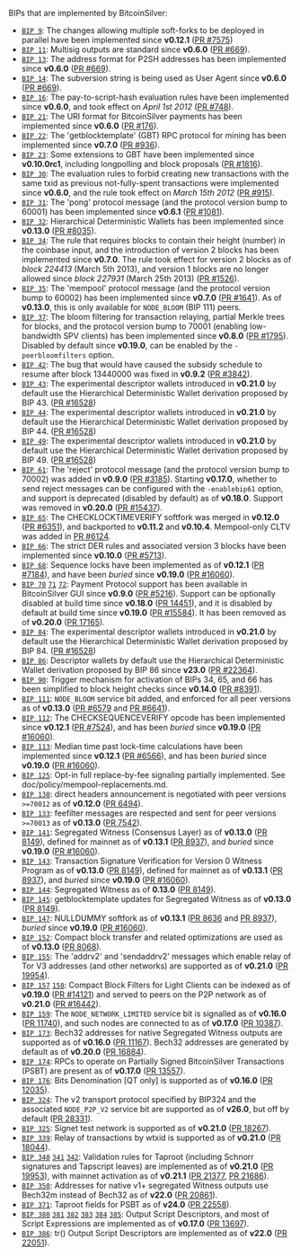 BIPs that are implemented by BitcoinSilver:

* [`BIP 9`](https://github.com/bitcoinsilver/bips/blob/master/bip-0009.mediawiki): The changes allowing multiple soft-forks to be deployed in parallel have been implemented since **v0.12.1**  ([PR #7575](https://github.com/MrVistos/bitcoinsilver/pull/7575))
* [`BIP 11`](https://github.com/bitcoinsilver/bips/blob/master/bip-0011.mediawiki): Multisig outputs are standard since **v0.6.0** ([PR #669](https://github.com/MrVistos/bitcoinsilver/pull/669)).
* [`BIP 13`](https://github.com/bitcoinsilver/bips/blob/master/bip-0013.mediawiki): The address format for P2SH addresses has been implemented since **v0.6.0** ([PR #669](https://github.com/MrVistos/bitcoinsilver/pull/669)).
* [`BIP 14`](https://github.com/bitcoinsilver/bips/blob/master/bip-0014.mediawiki): The subversion string is being used as User Agent since **v0.6.0** ([PR #669](https://github.com/MrVistos/bitcoinsilver/pull/669)).
* [`BIP 16`](https://github.com/bitcoinsilver/bips/blob/master/bip-0016.mediawiki): The pay-to-script-hash evaluation rules have been implemented since **v0.6.0**, and took effect on *April 1st 2012* ([PR #748](https://github.com/MrVistos/bitcoinsilver/pull/748)).
* [`BIP 21`](https://github.com/bitcoinsilver/bips/blob/master/bip-0021.mediawiki): The URI format for BitcoinSilver payments has been implemented since **v0.6.0** ([PR #176](https://github.com/MrVistos/bitcoinsilver/pull/176)).
* [`BIP 22`](https://github.com/bitcoinsilver/bips/blob/master/bip-0022.mediawiki): The 'getblocktemplate' (GBT) RPC protocol for mining has been implemented since **v0.7.0** ([PR #936](https://github.com/MrVistos/bitcoinsilver/pull/936)).
* [`BIP 23`](https://github.com/bitcoinsilver/bips/blob/master/bip-0023.mediawiki): Some extensions to GBT have been implemented since **v0.10.0rc1**, including longpolling and block proposals ([PR #1816](https://github.com/MrVistos/bitcoinsilver/pull/1816)).
* [`BIP 30`](https://github.com/bitcoinsilver/bips/blob/master/bip-0030.mediawiki): The evaluation rules to forbid creating new transactions with the same txid as previous not-fully-spent transactions were implemented since **v0.6.0**, and the rule took effect on *March 15th 2012* ([PR #915](https://github.com/MrVistos/bitcoinsilver/pull/915)).
* [`BIP 31`](https://github.com/bitcoinsilver/bips/blob/master/bip-0031.mediawiki): The 'pong' protocol message (and the protocol version bump to 60001) has been implemented since **v0.6.1** ([PR #1081](https://github.com/MrVistos/bitcoinsilver/pull/1081)).
* [`BIP 32`](https://github.com/bitcoinsilver/bips/blob/master/bip-0032.mediawiki): Hierarchical Deterministic Wallets has been implemented since **v0.13.0** ([PR #8035](https://github.com/MrVistos/bitcoinsilver/pull/8035)).
* [`BIP 34`](https://github.com/bitcoinsilver/bips/blob/master/bip-0034.mediawiki): The rule that requires blocks to contain their height (number) in the coinbase input, and the introduction of version 2 blocks has been implemented since **v0.7.0**. The rule took effect for version 2 blocks as of *block 224413* (March 5th 2013), and version 1 blocks are no longer allowed since *block 227931* (March 25th 2013) ([PR #1526](https://github.com/MrVistos/bitcoinsilver/pull/1526)).
* [`BIP 35`](https://github.com/bitcoinsilver/bips/blob/master/bip-0035.mediawiki): The 'mempool' protocol message (and the protocol version bump to 60002) has been implemented since **v0.7.0** ([PR #1641](https://github.com/MrVistos/bitcoinsilver/pull/1641)). As of **v0.13.0**, this is only available for `NODE_BLOOM` (BIP 111) peers.
* [`BIP 37`](https://github.com/bitcoinsilver/bips/blob/master/bip-0037.mediawiki): The bloom filtering for transaction relaying, partial Merkle trees for blocks, and the protocol version bump to 70001 (enabling low-bandwidth SPV clients) has been implemented since **v0.8.0** ([PR #1795](https://github.com/MrVistos/bitcoinsilver/pull/1795)). Disabled by default since **v0.19.0**, can be enabled by the `-peerbloomfilters` option.
* [`BIP 42`](https://github.com/bitcoinsilver/bips/blob/master/bip-0042.mediawiki): The bug that would have caused the subsidy schedule to resume after block 13440000 was fixed in **v0.9.2** ([PR #3842](https://github.com/MrVistos/bitcoinsilver/pull/3842)).
* [`BIP 43`](https://github.com/bitcoinsilver/bips/blob/master/bip-0043.mediawiki): The experimental descriptor wallets introduced in **v0.21.0** by default use the Hierarchical Deterministic Wallet derivation proposed by BIP 43. ([PR #16528](https://github.com/MrVistos/bitcoinsilver/pull/16528))
* [`BIP 44`](https://github.com/bitcoinsilver/bips/blob/master/bip-0044.mediawiki): The experimental descriptor wallets introduced in **v0.21.0** by default use the Hierarchical Deterministic Wallet derivation proposed by BIP 44. ([PR #16528](https://github.com/MrVistos/bitcoinsilver/pull/16528))
* [`BIP 49`](https://github.com/bitcoinsilver/bips/blob/master/bip-0049.mediawiki): The experimental descriptor wallets introduced in **v0.21.0** by default use the Hierarchical Deterministic Wallet derivation proposed by BIP 49. ([PR #16528](https://github.com/MrVistos/bitcoinsilver/pull/16528))
* [`BIP 61`](https://github.com/bitcoinsilver/bips/blob/master/bip-0061.mediawiki): The 'reject' protocol message (and the protocol version bump to 70002) was added in **v0.9.0** ([PR #3185](https://github.com/MrVistos/bitcoinsilver/pull/3185)). Starting **v0.17.0**, whether to send reject messages can be configured with the `-enablebip61` option, and support is deprecated (disabled by default) as of **v0.18.0**. Support was removed in **v0.20.0** ([PR #15437](https://github.com/MrVistos/bitcoinsilver/pull/15437)).
* [`BIP 65`](https://github.com/bitcoinsilver/bips/blob/master/bip-0065.mediawiki): The CHECKLOCKTIMEVERIFY softfork was merged in **v0.12.0** ([PR #6351](https://github.com/MrVistos/bitcoinsilver/pull/6351)), and backported to **v0.11.2** and **v0.10.4**. Mempool-only CLTV was added in [PR #6124](https://github.com/MrVistos/bitcoinsilver/pull/6124).
* [`BIP 66`](https://github.com/bitcoinsilver/bips/blob/master/bip-0066.mediawiki): The strict DER rules and associated version 3 blocks have been implemented since **v0.10.0** ([PR #5713](https://github.com/MrVistos/bitcoinsilver/pull/5713)).
* [`BIP 68`](https://github.com/bitcoinsilver/bips/blob/master/bip-0068.mediawiki): Sequence locks have been implemented as of **v0.12.1**  ([PR #7184](https://github.com/MrVistos/bitcoinsilver/pull/7184)), and have been *buried* since **v0.19.0** ([PR #16060](https://github.com/MrVistos/bitcoinsilver/pull/16060)).
* [`BIP 70`](https://github.com/bitcoinsilver/bips/blob/master/bip-0070.mediawiki) [`71`](https://github.com/bitcoinsilver/bips/blob/master/bip-0071.mediawiki) [`72`](https://github.com/bitcoinsilver/bips/blob/master/bip-0072.mediawiki):
  Payment Protocol support has been available in BitcoinSilver GUI since **v0.9.0** ([PR #5216](https://github.com/MrVistos/bitcoinsilver/pull/5216)).
  Support can be optionally disabled at build time since **v0.18.0** ([PR 14451](https://github.com/MrVistos/bitcoinsilver/pull/14451)),
  and it is disabled by default at build time since **v0.19.0** ([PR #15584](https://github.com/MrVistos/bitcoinsilver/pull/15584)).
  It has been removed as of **v0.20.0** ([PR 17165](https://github.com/MrVistos/bitcoinsilver/pull/17165)).
* [`BIP 84`](https://github.com/bitcoinsilver/bips/blob/master/bip-0084.mediawiki): The experimental descriptor wallets introduced in **v0.21.0** by default use the Hierarchical Deterministic Wallet derivation proposed by BIP 84. ([PR #16528](https://github.com/MrVistos/bitcoinsilver/pull/16528))
* [`BIP 86`](https://github.com/bitcoinsilver/bips/blob/master/bip-0086.mediawiki): Descriptor wallets by default use the Hierarchical Deterministic Wallet derivation proposed by BIP 86 since **v23.0** ([PR #22364](https://github.com/MrVistos/bitcoinsilver/pull/22364)).
* [`BIP 90`](https://github.com/bitcoinsilver/bips/blob/master/bip-0090.mediawiki): Trigger mechanism for activation of BIPs 34, 65, and 66 has been simplified to block height checks since **v0.14.0** ([PR #8391](https://github.com/MrVistos/bitcoinsilver/pull/8391)).
* [`BIP 111`](https://github.com/bitcoinsilver/bips/blob/master/bip-0111.mediawiki): `NODE_BLOOM` service bit added, and enforced for all peer versions as of **v0.13.0** ([PR #6579](https://github.com/MrVistos/bitcoinsilver/pull/6579) and [PR #6641](https://github.com/MrVistos/bitcoinsilver/pull/6641)).
* [`BIP 112`](https://github.com/bitcoinsilver/bips/blob/master/bip-0112.mediawiki): The CHECKSEQUENCEVERIFY opcode has been implemented since **v0.12.1** ([PR #7524](https://github.com/MrVistos/bitcoinsilver/pull/7524)), and has been *buried* since **v0.19.0** ([PR #16060](https://github.com/MrVistos/bitcoinsilver/pull/16060)).
* [`BIP 113`](https://github.com/bitcoinsilver/bips/blob/master/bip-0113.mediawiki): Median time past lock-time calculations have been implemented since **v0.12.1** ([PR #6566](https://github.com/MrVistos/bitcoinsilver/pull/6566)), and has been *buried* since **v0.19.0** ([PR #16060](https://github.com/MrVistos/bitcoinsilver/pull/16060)).
* [`BIP 125`](https://github.com/bitcoinsilver/bips/blob/master/bip-0125.mediawiki): Opt-in full replace-by-fee signaling partially implemented. See doc/policy/mempool-replacements.md.
* [`BIP 130`](https://github.com/bitcoinsilver/bips/blob/master/bip-0130.mediawiki): direct headers announcement is negotiated with peer versions `>=70012` as of **v0.12.0** ([PR 6494](https://github.com/MrVistos/bitcoinsilver/pull/6494)).
* [`BIP 133`](https://github.com/bitcoinsilver/bips/blob/master/bip-0133.mediawiki): feefilter messages are respected and sent for peer versions `>=70013` as of **v0.13.0** ([PR 7542](https://github.com/MrVistos/bitcoinsilver/pull/7542)).
* [`BIP 141`](https://github.com/bitcoinsilver/bips/blob/master/bip-0141.mediawiki): Segregated Witness (Consensus Layer) as of **v0.13.0** ([PR 8149](https://github.com/MrVistos/bitcoinsilver/pull/8149)), defined for mainnet as of **v0.13.1** ([PR 8937](https://github.com/MrVistos/bitcoinsilver/pull/8937)), and *buried* since **v0.19.0** ([PR #16060](https://github.com/MrVistos/bitcoinsilver/pull/16060)).
* [`BIP 143`](https://github.com/bitcoinsilver/bips/blob/master/bip-0143.mediawiki): Transaction Signature Verification for Version 0 Witness Program as of **v0.13.0** ([PR 8149](https://github.com/MrVistos/bitcoinsilver/pull/8149)), defined for mainnet as of **v0.13.1** ([PR 8937](https://github.com/MrVistos/bitcoinsilver/pull/8937)), and *buried* since **v0.19.0** ([PR #16060](https://github.com/MrVistos/bitcoinsilver/pull/16060)).
* [`BIP 144`](https://github.com/bitcoinsilver/bips/blob/master/bip-0144.mediawiki): Segregated Witness as of **0.13.0** ([PR 8149](https://github.com/MrVistos/bitcoinsilver/pull/8149)).
* [`BIP 145`](https://github.com/bitcoinsilver/bips/blob/master/bip-0145.mediawiki): getblocktemplate updates for Segregated Witness as of **v0.13.0** ([PR 8149](https://github.com/MrVistos/bitcoinsilver/pull/8149)).
* [`BIP 147`](https://github.com/bitcoinsilver/bips/blob/master/bip-0147.mediawiki): NULLDUMMY softfork as of **v0.13.1** ([PR 8636](https://github.com/MrVistos/bitcoinsilver/pull/8636) and [PR 8937](https://github.com/MrVistos/bitcoinsilver/pull/8937)), *buried* since **v0.19.0** ([PR #16060](https://github.com/MrVistos/bitcoinsilver/pull/16060)).
* [`BIP 152`](https://github.com/bitcoinsilver/bips/blob/master/bip-0152.mediawiki): Compact block transfer and related optimizations are used as of **v0.13.0** ([PR 8068](https://github.com/MrVistos/bitcoinsilver/pull/8068)).
* [`BIP 155`](https://github.com/bitcoinsilver/bips/blob/master/bip-0155.mediawiki): The 'addrv2' and 'sendaddrv2' messages which enable relay of Tor V3 addresses (and other networks) are supported as of **v0.21.0** ([PR 19954](https://github.com/MrVistos/bitcoinsilver/pull/19954)).
* [`BIP 157`](https://github.com/bitcoinsilver/bips/blob/master/bip-0157.mediawiki)
  [`158`](https://github.com/bitcoinsilver/bips/blob/master/bip-0158.mediawiki): Compact Block Filters for Light Clients can be indexed as of **v0.19.0** ([PR #14121](https://github.com/MrVistos/bitcoinsilver/pull/14121)) and served to peers on the P2P network as of **v0.21.0** ([PR #16442](https://github.com/MrVistos/bitcoinsilver/pull/16442)).
* [`BIP 159`](https://github.com/bitcoinsilver/bips/blob/master/bip-0159.mediawiki): The `NODE_NETWORK_LIMITED` service bit is signalled as of **v0.16.0** ([PR 11740](https://github.com/MrVistos/bitcoinsilver/pull/11740)), and such nodes are connected to as of **v0.17.0** ([PR 10387](https://github.com/MrVistos/bitcoinsilver/pull/10387)).
* [`BIP 173`](https://github.com/bitcoinsilver/bips/blob/master/bip-0173.mediawiki): Bech32 addresses for native Segregated Witness outputs are supported as of **v0.16.0** ([PR 11167](https://github.com/MrVistos/bitcoinsilver/pull/11167)). Bech32 addresses are generated by default as of **v0.20.0** ([PR 16884](https://github.com/MrVistos/bitcoinsilver/pull/16884)).
* [`BIP 174`](https://github.com/bitcoinsilver/bips/blob/master/bip-0174.mediawiki): RPCs to operate on Partially Signed BitcoinSilver Transactions (PSBT) are present as of **v0.17.0** ([PR 13557](https://github.com/MrVistos/bitcoinsilver/pull/13557)).
* [`BIP 176`](https://github.com/bitcoinsilver/bips/blob/master/bip-0176.mediawiki): Bits Denomination [QT only] is supported as of **v0.16.0** ([PR 12035](https://github.com/MrVistos/bitcoinsilver/pull/12035)).
* [`BIP 324`](https://github.com/bitcoinsilver/bips/blob/master/bip-0324.mediawiki): The v2 transport protocol specified by BIP324 and the associated `NODE_P2P_V2` service bit are supported as of **v26.0**, but off by default ([PR 28331](https://github.com/MrVistos/bitcoinsilver/pull/28331)).
* [`BIP 325`](https://github.com/bitcoinsilver/bips/blob/master/bip-0325.mediawiki): Signet test network is supported as of **v0.21.0** ([PR 18267](https://github.com/MrVistos/bitcoinsilver/pull/18267)).
* [`BIP 339`](https://github.com/bitcoinsilver/bips/blob/master/bip-0339.mediawiki): Relay of transactions by wtxid is supported as of **v0.21.0** ([PR 18044](https://github.com/MrVistos/bitcoinsilver/pull/18044)).
* [`BIP 340`](https://github.com/bitcoinsilver/bips/blob/master/bip-0340.mediawiki)
  [`341`](https://github.com/bitcoinsilver/bips/blob/master/bip-0341.mediawiki)
  [`342`](https://github.com/bitcoinsilver/bips/blob/master/bip-0342.mediawiki):
  Validation rules for Taproot (including Schnorr signatures and Tapscript
  leaves) are implemented as of **v0.21.0** ([PR 19953](https://github.com/MrVistos/bitcoinsilver/pull/19953)),
  with mainnet activation as of **v0.21.1** ([PR 21377](https://github.com/MrVistos/bitcoinsilver/pull/21377),
  [PR 21686](https://github.com/MrVistos/bitcoinsilver/pull/21686)).
* [`BIP 350`](https://github.com/bitcoinsilver/bips/blob/master/bip-0350.mediawiki): Addresses for native v1+ segregated Witness outputs use Bech32m instead of Bech32 as of **v22.0** ([PR 20861](https://github.com/MrVistos/bitcoinsilver/pull/20861)).
* [`BIP 371`](https://github.com/bitcoinsilver/bips/blob/master/bip-0371.mediawiki): Taproot fields for PSBT as of **v24.0** ([PR 22558](https://github.com/MrVistos/bitcoinsilver/pull/22558)).
* [`BIP 380`](https://github.com/bitcoinsilver/bips/blob/master/bip-0380.mediawiki)
  [`381`](https://github.com/bitcoinsilver/bips/blob/master/bip-0381.mediawiki)
  [`382`](https://github.com/bitcoinsilver/bips/blob/master/bip-0382.mediawiki)
  [`383`](https://github.com/bitcoinsilver/bips/blob/master/bip-0383.mediawiki)
  [`384`](https://github.com/bitcoinsilver/bips/blob/master/bip-0384.mediawiki)
  [`385`](https://github.com/bitcoinsilver/bips/blob/master/bip-0385.mediawiki):
  Output Script Descriptors, and most of Script Expressions are implemented as of **v0.17.0** ([PR 13697](https://github.com/MrVistos/bitcoinsilver/pull/13697)).
* [`BIP 386`](https://github.com/bitcoinsilver/bips/blob/master/bip-0386.mediawiki): tr() Output Script Descriptors are implemented as of **v22.0** ([PR 22051](https://github.com/MrVistos/bitcoinsilver/pull/22051)).

